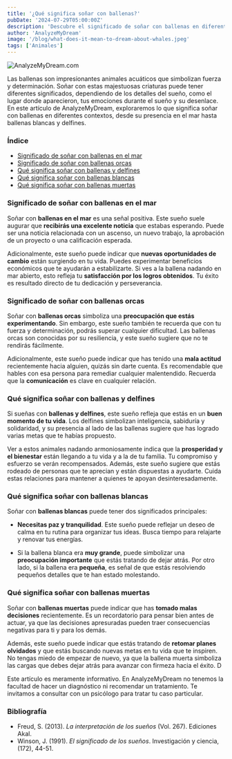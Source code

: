 ```yaml
---
title: '¿Qué significa soñar con ballenas?'
pubDate: '2024-07-29T05:00:00Z'
description: 'Descubre el significado de soñar con ballenas en diferentes contextos y lo que tu subconsciente podría estar tratando de comunicarte.'
author: 'AnalyzeMyDream'
image: '/blog/what-does-it-mean-to-dream-about-whales.jpeg'
tags: ['Animales']
---
```


![AnalyzeMyDream.com](/blog/what-does-it-mean-to-dream-about-whales.jpeg)

Las ballenas son impresionantes animales acuáticos que simbolizan fuerza y ​​determinación. Soñar con estas majestuosas criaturas puede tener diferentes significados, dependiendo de los detalles del sueño, como el lugar donde aparecieron, tus emociones durante el sueño y su desenlace. En este artículo de AnalyzeMyDream, exploraremos lo que significa soñar con ballenas en diferentes contextos, desde su presencia en el mar hasta ballenas blancas y delfines.

### Índice

- [Significado de soñar con ballenas en el mar](#significado-de-soñar-con-ballenas-en-el-mar)
- [Significado de soñar con ballenas orcas](#significado-de-soñar-con-ballenas-orcas)
- [Qué significa soñar con ballenas y delfines](#que-significa-sonar-con-ballenas-y-delfines)
- [Qué significa soñar con ballenas blancas](#que-significa-sonar-con-ballenas-blancas)
- [Qué significa soñar con ballenas muertas](#que-significa-sonar-con-ballenas-muertas)

### Significado de soñar con ballenas en el mar

Soñar con **ballenas en el mar** es una señal positiva. Este sueño suele augurar que **recibirás una excelente noticia** que estabas esperando. Puede ser una noticia relacionada con un ascenso, un nuevo trabajo, la aprobación de un proyecto o una calificación esperada. 

Adicionalmente, este sueño puede indicar que **nuevas oportunidades de cambio** están surgiendo en tu vida. Puedes experimentar beneficios económicos que te ayudarán a estabilizarte. Si ves a la ballena nadando en mar abierto, esto refleja tu **satisfacción por los logros obtenidos**. Tu éxito es resultado directo de tu dedicación y perseverancia. 

### Significado de soñar con ballenas orcas

Soñar con **ballenas orcas** simboliza una **preocupación que estás experimentando**. Sin embargo, este sueño también te recuerda que con tu fuerza y ​​determinación, podrás superar cualquier dificultad. Las ballenas orcas son conocidas por su resiliencia, y este sueño sugiere que no te rendirás fácilmente. 

Adicionalmente, este sueño puede indicar que has tenido una **mala actitud** recientemente hacia alguien, quizás sin darte cuenta. Es recomendable que hables con esa persona para remediar cualquier malentendido. Recuerda que la **comunicación** es clave en cualquier relación. 

### Qué significa soñar con ballenas y delfines

Si sueñas con **ballenas y delfines**, este sueño refleja que estás en un **buen momento de tu vida**. Los delfines simbolizan inteligencia, sabiduría y solidaridad, y su presencia al lado de las ballenas sugiere que has logrado varias metas que te habías propuesto.

Ver a estos animales nadando armoniosamente indica que la **prosperidad y el bienestar** están llegando a tu vida y a la de tu familia. Tu compromiso y esfuerzo se verán recompensados. Además, este sueño sugiere que estás rodeado de personas que te aprecian y están dispuestas a ayudarte. Cuida estas relaciones para mantener a quienes te apoyan desinteresadamente. 

### Qué significa soñar con ballenas blancas

Soñar con **ballenas blancas** puede tener dos significados principales:

- **Necesitas paz y tranquilidad**. Este sueño puede reflejar un deseo de calma en tu rutina para organizar tus ideas. Busca tiempo para relajarte y renovar tus energías. 

- Si la ballena blanca era **muy grande**, puede simbolizar una **preocupación importante** que estás tratando de dejar atrás. Por otro lado, si la ballena era **pequeña**, es señal de que estás resolviendo pequeños detalles que te han estado molestando.

### Qué significa soñar con ballenas muertas

Soñar con **ballenas muertas** puede indicar que has **tomado malas decisiones** recientemente. Es un recordatorio para pensar bien antes de actuar, ya que las decisiones apresuradas pueden traer consecuencias negativas para ti y para los demás.

Además, este sueño puede indicar que estás tratando de **retomar planes olvidados** y que estás buscando nuevas metas en tu vida que te inspiren. No tengas miedo de empezar de nuevo, ya que la ballena muerta simboliza las cargas que debes dejar atrás para avanzar con firmeza hacia el éxito. D

Este artículo es meramente informativo. En AnalyzeMyDream no tenemos la facultad de hacer un diagnóstico ni recomendar un tratamiento. Te invitamos a consultar con un psicólogo para tratar tu caso particular.

### Bibliografía

- Freud, S. (2013). *La interpretación de los sueños* (Vol. 267). Ediciones Akal.
- Winson, J. (1991). *El significado de los sueños*. Investigación y ciencia, (172), 44-51.